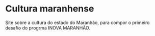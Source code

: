 # Cultura maranhense
 Site sobre a cultura do estado do Maranhão, para compor o primeiro desafio do progrma INOVA MARANHÃO.
